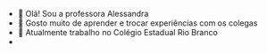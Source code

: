 - 👋 Olá! Sou a professora Alessandra
- 👀 Gosto muito de aprender e trocar experiências com os colegas
- 🌱 Atualmente trabalho no Colégio Estadual Rio Branco
-

<!---
Alebarbosa6/Alebarbosa6 is a ✨ special ✨ repository because its `README.md` (this file) appears on your GitHub profile.
You can click the Preview link to take a look at your changes.
--->

